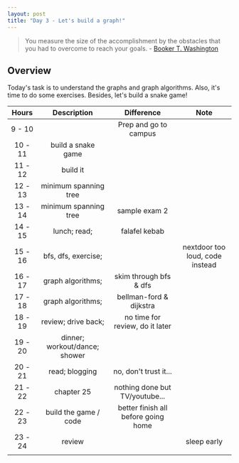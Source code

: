```yaml
---
layout: post
title: "Day 3 - Let's build a graph!"
---
```


> You measure the size of the accomplishment by the obstacles that you had to overcome to reach your goals. - [Booker T. Washington](https://en.wikipedia.org/wiki/Booker_T._Washington)

## Overview

Today's task is to understand the graphs and graph algorithms. Also, it's time to do some exercises. Besides, let's build a snake game!

|  Hours  |          Description          |             Difference              |              Note               |
| :-----: | :---------------------------: | :---------------------------------: | :-----------------------------: |
| 9 - 10  |                               |        Prep and go to campus        |                                 |
| 10 - 11 |      build a snake game       |                                     |                                 |
| 11 - 12 |           build it            |                                     |                                 |
| 12 - 13 |     minimum spanning tree     |                                     |                                 |
| 13 - 14 |     minimum spanning tree     |            sample exam 2            |                                 |
| 14 - 15 |         lunch; read;          |            falafel kebab            |                                 |
| 15 - 16 |      bfs, dfs, exercise;      |                                     | nextdoor too loud, code instead |
| 16 - 17 |       graph algorithms;       |       skim through bfs & dfs        |                                 |
| 17 - 18 |       graph algorithms;       |       bellman-ford & dijkstra       |                                 |
| 18 - 19 |      review; drive back;      |   no time for review, do it later   |                                 |
| 19 - 20 | dinner; workout/dance; shower |                                     |                                 |
| 20 - 21 |        read; blogging         |        no, don't trust it...        |                                 |
| 21 - 22 |          chapter 25           |   nothing done but TV/youtube...    |                                 |
| 22 - 23 |     build the game / code     | better finish all before going home |                                 |
| 23 - 24 |            review             |                                     |           sleep early           |
|         |                               |                                     |                                 |
